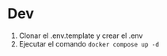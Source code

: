 


# Dev

1. Clonar el .env.template y crear el .env
2. Ejecutar el comando ```docker compose up -d```